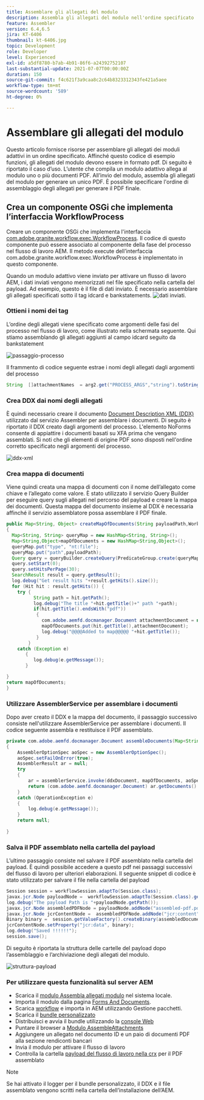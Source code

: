 ```yaml
---
title: Assemblare gli allegati del modulo
description: Assembla gli allegati del modulo nell'ordine specificato
feature: Assembler
version: 6.4,6.5
jira: KT-6406
thumbnail: kt-6406.jpg
topic: Development
role: Developer
level: Experienced
exl-id: a5df8780-b7ab-4b91-86f6-a24392752107
last-substantial-update: 2021-07-07T00:00:00Z
duration: 150
source-git-commit: f4c621f3a9caa8c2c64b8323312343fe421a5aee
workflow-type: tm+mt
source-wordcount: '589'
ht-degree: 0%

---
```


# Assemblare gli allegati del modulo

Questo articolo fornisce risorse per assemblare gli allegati dei moduli adattivi in un ordine specificato. Affinché questo codice di esempio funzioni, gli allegati del modulo devono essere in formato pdf. Di seguito è riportato il caso d’uso.
L’utente che compila un modulo adattivo allega al modulo uno o più documenti PDF.
All’invio del modulo, assembla gli allegati del modulo per generare un unico PDF. È possibile specificare l&#39;ordine di assemblaggio degli allegati per generare il PDF finale.

## Crea un componente OSGi che implementa l’interfaccia WorkflowProcess

Creare un componente OSGi che implementa l&#39;interfaccia [com.adobe.granite.workflow.exec.WorkflowProcess](https://helpx.adobe.com/experience-manager/6-5/sites/developing/using/reference-materials/javadoc/com/adobe/granite/workflow/exec/WorkflowProcess.html). Il codice di questo componente può essere associato al componente della fase del processo nel flusso di lavoro AEM. Il metodo execute dell’interfaccia com.adobe.granite.workflow.exec.WorkflowProcess è implementato in questo componente.

Quando un modulo adattivo viene inviato per attivare un flusso di lavoro AEM, i dati inviati vengono memorizzati nel file specificato nella cartella del payload. Ad esempio, questo è il file di dati inviato. È necessario assemblare gli allegati specificati sotto il tag idcard e bankstatements.
![dati inviati](assets/submitted-data.JPG).

### Ottieni i nomi dei tag

L’ordine degli allegati viene specificato come argomenti delle fasi del processo nel flusso di lavoro, come illustrato nella schermata seguente. Qui stiamo assemblando gli allegati aggiunti al campo idcard seguito da bankstatement

![passaggio-processo](assets/process-step.JPG)

Il frammento di codice seguente estrae i nomi degli allegati dagli argomenti del processo

```java
String  []attachmentNames  = arg2.get("PROCESS_ARGS","string").toString().split(",");
```

### Crea DDX dai nomi degli allegati

È quindi necessario creare il documento [Document Description XML (DDX)](https://helpx.adobe.com/pdf/aem-forms/6-2/ddxRef.pdf) utilizzato dal servizio Assembler per assemblare i documenti. Di seguito è riportato il DDX creato dagli argomenti del processo. L&#39;elemento NoForms consente di appiattire i documenti basati su XFA prima che vengano assemblati. Si noti che gli elementi di origine PDF sono disposti nell&#39;ordine corretto specificato negli argomenti del processo.

![ddx-xml](assets/ddx.PNG)

### Crea mappa di documenti

Viene quindi creata una mappa di documenti con il nome dell’allegato come chiave e l’allegato come valore. È stato utilizzato il servizio Query Builder per eseguire query sugli allegati nel percorso del payload e creare la mappa dei documenti. Questa mappa del documento insieme al DDX è necessaria affinché il servizio assemblatore possa assemblare il PDF finale.

```java
public Map<String, Object> createMapOfDocuments(String payloadPath,WorkflowSession workflowSession )
{
  Map<String, String> queryMap = new HashMap<String, String>();
  Map<String,Object>mapOfDocuments = new HashMap<String,Object>();
  queryMap.put("type", "nt:file");
  queryMap.put("path",payloadPath);
  Query query = queryBuilder.createQuery(PredicateGroup.create(queryMap),workflowSession.adaptTo(Session.class));
  query.setStart(0);
  query.setHitsPerPage(30);
  SearchResult result = query.getResult();
  log.debug("Get result hits "+result.getHits().size());
  for (Hit hit : result.getHits()) {
    try {
          String path = hit.getPath();
          log.debug("The title "+hit.getTitle()+" path "+path);
          if(hit.getTitle().endsWith("pdf"))
           {
             com.adobe.aemfd.docmanager.Document attachmentDocument = new com.adobe.aemfd.docmanager.Document(path);
             mapOfDocuments.put(hit.getTitle(),attachmentDocument);
             log.debug("@@@@Added to map@@@@@ "+hit.getTitle());
           }
        }
    catch (Exception e)
       {
          log.debug(e.getMessage());
       }

}
return mapOfDocuments;
}
```

### Utilizzare AssemblerService per assemblare i documenti

Dopo aver creato il DDX e la mappa del documento, il passaggio successivo consiste nell&#39;utilizzare AssemblerService per assemblare i documenti.
Il codice seguente assembla e restituisce il PDF assemblato.

```java
private com.adobe.aemfd.docmanager.Document assembleDocuments(Map<String, Object> mapOfDocuments, com.adobe.aemfd.docmanager.Document ddxDocument)
{
    AssemblerOptionSpec aoSpec = new AssemblerOptionSpec();
    aoSpec.setFailOnError(true);
    AssemblerResult ar = null;
    try
    {
        ar = assemblerService.invoke(ddxDocument, mapOfDocuments, aoSpec);
        return (com.adobe.aemfd.docmanager.Document) ar.getDocuments().get("GeneratedDocument.pdf");
    }
    catch (OperationException e)
    {
        log.debug(e.getMessage());
    }
    return null;
    
}
```

### Salva il PDF assemblato nella cartella del payload

L’ultimo passaggio consiste nel salvare il PDF assemblato nella cartella del payload. È quindi possibile accedere a questo pdf nei passaggi successivi del flusso di lavoro per ulteriori elaborazioni.
Il seguente snippet di codice è stato utilizzato per salvare il file nella cartella del payload

```java
Session session = workflowSession.adaptTo(Session.class);
javax.jcr.Node payloadNode =  workflowSession.adaptTo(Session.class).getNode(workItem.getWorkflowData().getPayload().toString());
log.debug("The payload Path is "+payloadNode.getPath());
javax.jcr.Node assembledPDFNode = payloadNode.addNode("assembled-pdf.pdf", "nt:file"); 
javax.jcr.Node jcrContentNode =  assembledPDFNode.addNode("jcr:content", "nt:resource");
Binary binary =  session.getValueFactory().createBinary(assembledDocument.getInputStream());
jcrContentNode.setProperty("jcr:data", binary);
log.debug("Saved !!!!!!"); 
session.save();
```

Di seguito è riportata la struttura delle cartelle del payload dopo l’assemblaggio e l’archiviazione degli allegati del modulo.

![struttura-payload](assets/payload-structure.JPG)

### Per utilizzare questa funzionalità sul server AEM

* Scarica il [modulo Assembla allegati modulo](assets/assemble-form-attachments-af.zip) nel sistema locale.
* Importa il modulo dalla pagina [Forms And Documents](http://localhost:4502/aem/forms.html/content/dam/formsanddocuments).
* Scarica [workflow](assets/assemble-form-attachments.zip) e importa in AEM utilizzando Gestione pacchetti.
* Scarica il [bundle personalizzato](assets/assembletaskattachments.assembletaskattachments.core-1.0-SNAPSHOT.jar)
* Distribuisci e avvia il bundle utilizzando la [console Web](http://localhost:4502/system/console/bundles)
* Puntare il browser a [Modulo AssembleAttachments](http://localhost:4502/content/dam/formsanddocuments/assembleattachments/jcr:content?wcmmode=disabled)
* Aggiungere un allegato nel documento ID e un paio di documenti PDF alla sezione rendiconti bancari
* Invia il modulo per attivare il flusso di lavoro
* Controlla la cartella [payload del flusso di lavoro nella crx](http://localhost:4502/crx/de/index.jsp#/var/fd/dashboard/payload) per il PDF assemblato

>[!NOTE]
> Se hai attivato il logger per il bundle personalizzato, il DDX e il file assemblato vengono scritti nella cartella dell’installazione dell’AEM.
